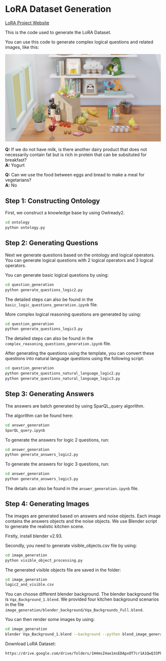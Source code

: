 # LoRA Dataset Generation
[LoRA Project Website](https://carolinegao.github.io/lora_web/)

This is the code used to generate the LoRA Dataset. 

You can use this code to generate complex logical questions and related images, like this:


<div align="center">
  <img src="image_generation/output_images/lora_example_1080.png" width="800px">
</div>

**Q:** If we do not have milk, is there another dairy product that does not necessarily contain fat but is rich in protein that can be subsituted for breakfast? <br>
**A:** Yogurt

**Q:**  Can we use the food between eggs and bread to make a meal for vegetarians? <br>
**A:**  No


## Step 1: Constructing Ontology

First, we construct a knowledge base by using Owlready2.  
```bash
cd ontology
python ontology.py
```


## Step 2: Generating Questions


Next we generate questions based on the ontology and logical operators. 
You can generate logical questions with 2 logical operators and 3 logical operators. 

You can generate basic logical questions by using:

```bash
cd question_generation
python generate_questions_logic2.py
```

The detailed steps can also be found in the `basic_logic_questions_generation.ipynb` file. 

More complex logical reasoning questions are generated by using:

```bash
cd question_generation
python generate_questions_logic3.py
```
The detailed steps can also be found in the `complex_reasoning_questions_generation.ipynb` file. 

After generating the questions using the template, you can convert these questions into natural language questions using the following script:

```bash
cd question_generation
python generate_questions_natural_language_logic2.py
python generate_questions_natural_language_logic3.py
```


## Step 3: Generating Answers

The answers are batch generated by using SparQL_query algorithm. 

The algorithm can be found here: 
```bash
cd answer_generation
SparQL_query.ipynb
```

To generate the answers for logic 2 questions, run:
```bash
cd answer_generation
python generate_answers_logic2.py
```

To generate the answers for logic 3 questions, run:
```bash
cd answer_generation
python generate_answers_logic3.py
```

The details can also be found in the `answer_generation.ipynb` file. 


## Step 4: Generating Images

The images are generated based on answers and noise objects. Each image contains the answers objects and the noise objects. We use Blender script to generate the realistic kitchen scene. 

Firstly, install blender v2.93. 

Secondly, you need to generate visible_objects.csv file by using: 
```bash
cd image_generation
python visible_object_processing.py
```

The generated visible objects file are saved in the folder: 
```bash
cd image_generation
logic2_and_visible.csv
```

You can choose different blender background. The blender background file is `Vqa_Background_1.blend`. We provided four kitchen background scenarios in the file `image_generation/blender_background/Vqa_Backgrounds_Full.blend`. 


You can then render some images by using:

```bash
cd image_generation
blender Vqa_Background_1.blend --background --python blend_image_generation.py
```


Download LoRA Dataset:
```
https://drive.google.com/drive/folders/1H4msZ4ae1msEDApxOT7cr1A1QwQ33Pkn
```

